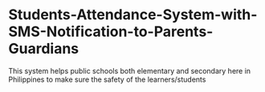 # Students-Attendance-System-with-SMS-Notification-to-Parents-Guardians
This system helps public schools both elementary and secondary here in Philippines to make sure the safety of the learners/students
